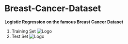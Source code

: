 # Breast-Cancer-Dataset
**Logistic Regression on the famous Breast Cancer Dataset**
1. Training Set
![Logo](/images/bctrain.png)
2. Test Set
![Logo](/images/bctest.png)
